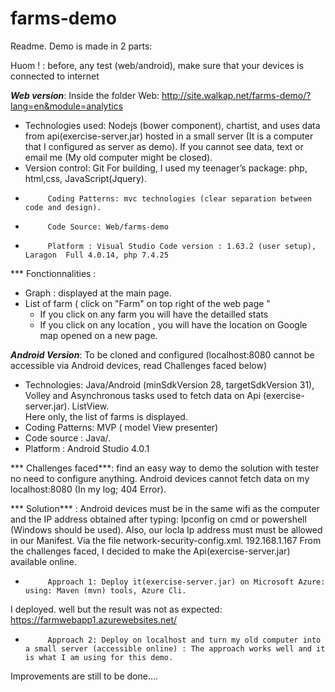 # farms-demo
Readme.
Demo is made in 2 parts:

Huom ! : before, any test (web/android), make sure that your devices is connected to internet
 
***Web version***: Inside the folder Web:  http://site.walkap.net/farms-demo/?lang=en&module=analytics

-  Technologies used:  Nodejs (bower component), chartist, and uses data from api(exercise-server.jar) hosted in a small server 
(It is a computer that I configured as server as demo). 
If you cannot see data, text or email me (My old computer might be closed).
-  Version control: Git
For building, I used my teenager’s package: php, html,css, JavaScript(Jquery).
-          Coding Patterns: mvc technologies (clear separation between code and design).
-          Code Source: Web/farms-demo
-          Platform : Visual Studio Code version : 1.63.2 (user setup), Laragon  Full 4.0.14, php 7.4.25

*** Fonctionnalities :
- Graph : displayed at the main page. 
- List of farm ( click on "Farm" on top right of the web page "
  - If you click on any farm you will have the detailled stats
  - If you click on any location , you will have the location on Google map opened on a new page.

***Android Version***:  To be cloned and configured (localhost:8080 cannot be accessible via Android devices, read Challenges faced below)

-  Technologies: Java/Android (minSdkVersion 28, targetSdkVersion 31), Volley and Asynchronous tasks used to fetch data on  Api (exercise-server.jar).  ListView.  
Here only, the list of farms is displayed.  
-  Coding Patterns: MVP ( model View presenter)
-  Code source : Java/. 
-  Platform : Android Studio 4.0.1

*** Challenges faced***: find an easy way to demo the solution with tester no need to configure anything.
Android devices cannot fetch data on my localhost:8080 (In my log; 404 Error).

*** Solution*** : Android devices must be in the same wifi as the computer and the IP address obtained after typing: Ipconfig on cmd or powershell (Windows should be used). Also, our locla Ip address must must be allowed in our Manifest.
Via the file network-security-config.xml. <domain includeSubdomains="true">192.168.1.167</domain>
From the challenges faced, I decided to make the Api(exercise-server.jar) available online.

-          Approach 1: Deploy it(exercise-server.jar) on Microsoft Azure: using: Maven (mvn) tools, Azure Cli.
I deployed. well but the result was not as expected: https://farmwebapp1.azurewebsites.net/
-          Approach 2: Deploy on localhost and turn my old computer into a small server (accessible online) : The approach works well and it is what I am using for this demo.
Improvements are still to be done….
